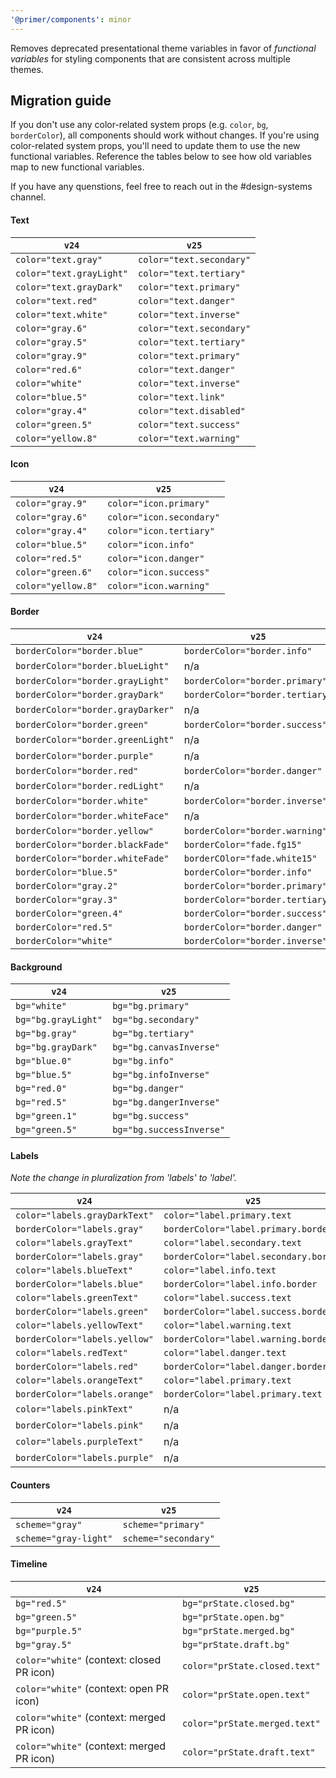 ```yaml
---
'@primer/components': minor
---
```


Removes deprecated presentational theme variables in favor of _functional variables_ for styling components that are consistent across multiple themes.

## Migration guide

If you don't use any color-related system props (e.g. `color`, `bg`, `borderColor`), all components should work without changes. If you're using color-related system props, you'll need to update them to use the new functional variables. Reference the tables below to see how old variables map to new functional variables.

If you have any quenstions, feel free to reach out in the #design-systems channel.

#### Text

| `v24`                    | `v25`                    |
| ------------------------ | ------------------------ |
| `color="text.gray"`      | `color="text.secondary"` |
| `color="text.grayLight"` | `color="text.tertiary"`  |
| `color="text.grayDark"`  | `color="text.primary"`   |
| `color="text.red"`       | `color="text.danger"`    |
| `color="text.white"`     | `color="text.inverse"`   |
| `color="gray.6"`         | `color="text.secondary"` |
| `color="gray.5"`         | `color="text.tertiary"`  |
| `color="gray.9"`         | `color="text.primary"`   |
| `color="red.6"`          | `color="text.danger"`    |
| `color="white"`          | `color="text.inverse"`   |
| `color="blue.5"`         | `color="text.link"`      |
| `color="gray.4"`         | `color="text.disabled"`  |
| `color="green.5"`        | `color="text.success"`   |
| `color="yellow.8"`       | `color="text.warning"`   |

#### Icon

| `v24`              | `v25`                    |
| ------------------ | ------------------------ |
| `color="gray.9"`   | `color="icon.primary"`   |
| `color="gray.6"`   | `color="icon.secondary"` |
| `color="gray.4"`   | `color="icon.tertiary"`  |
| `color="blue.5"`   | `color="icon.info"`      |
| `color="red.5"`    | `color="icon.danger"`    |
| `color="green.6"`  | `color="icon.success"`   |
| `color="yellow.8"` | `color="icon.warning"`   |

#### Border

| `v24`                             | `v25`                           |
| --------------------------------- | ------------------------------- |
| `borderColor="border.blue"`       | `borderColor="border.info"`     |
| `borderColor="border.blueLight"`  | n/a                             |
| `borderColor="border.grayLight"`  | `borderColor="border.primary"`  |
| `borderColor="border.grayDark"`   | `borderColor="border.tertiary"` |
| `borderColor="border.grayDarker"` | n/a                             |
| `borderColor="border.green"`      | `borderColor="border.success"`  |
| `borderColor="border.greenLight"` | n/a                             |
| `borderColor="border.purple"`     | n/a                             |
| `borderColor="border.red"`        | `borderColor="border.danger"`   |
| `borderColor="border.redLight"`   | n/a                             |
| `borderColor="border.white"`      | `borderColor="border.inverse"`  |
| `borderColor="border.whiteFace"`  | n/a                             |
| `borderColor="border.yellow"`     | `borderColor="border.warning"`  |
| `borderColor="border.blackFade"`  | `borderColor="fade.fg15"`       |
| `borderColor="border.whiteFade"`  | `borderCOlor="fade.white15"`    |
| `borderColor="blue.5"`            | `borderColor="border.info"`     |
| `borderColor="gray.2"`            | `borderColor="border.primary"`  |
| `borderColor="gray.3"`            | `borderColor="border.tertiary"` |
| `borderColor="green.4"`           | `borderColor="border.success"`  |
| `borderColor="red.5"`             | `borderColor="border.danger"`   |
| `borderColor="white"`             | `borderColor="border.inverse"`  |

#### Background

| `v24`               | `v25`                    |
| ------------------- | ------------------------ |
| `bg="white"`        | `bg="bg.primary"`        |
| `bg="bg.grayLight"` | `bg="bg.secondary"`      |
| `bg="bg.gray"`      | `bg="bg.tertiary"`       |
| `bg="bg.grayDark"`  | `bg="bg.canvasInverse"`  |
| `bg="blue.0"`       | `bg="bg.info"`           |
| `bg="blue.5"`       | `bg="bg.infoInverse"`    |
| `bg="red.0"`        | `bg="bg.danger"`         |
| `bg="red.5"`        | `bg="bg.dangerInverse"`  |
| `bg="green.1"`      | `bg="bg.success"`        |
| `bg="green.5"`      | `bg="bg.successInverse"` |

#### Labels

_Note the change in pluralization from 'labels' to 'label'._

| `v24`                         | `v25`                                 |
| ----------------------------- | ------------------------------------- |
| `color="labels.grayDarkText"` | `color="label.primary.text`           |
| `borderColor="labels.gray"`   | `borderColor="label.primary.border`   |
| `color="labels.grayText"`     | `color="label.secondary.text`         |
| `borderColor="labels.gray"`   | `borderColor="label.secondary.border` |
| `color="labels.blueText"`     | `color="label.info.text`              |
| `borderColor="labels.blue"`   | `borderColor="label.info.border`      |
| `color="labels.greenText"`    | `color="label.success.text`           |
| `borderColor="labels.green"`  | `borderColor="label.success.border`   |
| `color="labels.yellowText"`   | `color="label.warning.text`           |
| `borderColor="labels.yellow"` | `borderColor="label.warning.border`   |
| `color="labels.redText"`      | `color="label.danger.text`            |
| `borderColor="labels.red"`    | `borderColor="label.danger.border`    |
| `color="labels.orangeText"`   | `color="label.primary.text`           |
| `borderColor="labels.orange"` | `borderColor="label.primary.text`     |
| `color="labels.pinkText"`     | n/a                                   |
| `borderColor="labels.pink"`   | n/a                                   |
| `color="labels.purpleText"`   | n/a                                   |
| `borderColor="labels.purple"` | n/a                                   |

#### Counters

| `v24`                 | `v25`                |
| --------------------- | -------------------- |
| `scheme="gray"`       | `scheme="primary"`   |
| `scheme="gray-light"` | `scheme="secondary"` |

#### Timeline

| `v24`                                     | `v25`                         |
| ----------------------------------------- | ----------------------------- |
| `bg="red.5"`                              | `bg="prState.closed.bg"`      |
| `bg="green.5"`                            | `bg="prState.open.bg"`        |
| `bg="purple.5"`                           | `bg="prState.merged.bg"`      |
| `bg="gray.5"`                             | `bg="prState.draft.bg"`       |
| `color="white"` (context: closed PR icon) | `color="prState.closed.text"` |
| `color="white"` (context: open PR icon)   | `color="prState.open.text"`   |
| `color="white"` (context: merged PR icon) | `color="prState.merged.text"` |
| `color="white"` (context: merged PR icon) | `color="prState.draft.text"`  |
